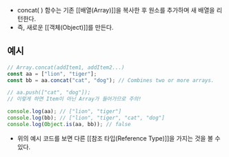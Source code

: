 - concat( ) 함수는 기존 [[배열(Array)]]을 복사한 후 원소를 추가하며 새 배열을 리턴한다.
- 즉, 새로운 [[객체(Object)]]를 만든다.

## 예시

```jsx
// Array.concat(addItem1, addItem2...) 
const aa = ["lion", "tiger"];
const bb = aa.concat("cat", "dog"); // Combines two or more arrays. 

// aa.push(["cat", "dog"]); 
// 이렇게 하면 Item이 아닌 Array가 들어가므로 주의! 

console.log(aa); // ["lion", "tiger"] 
console.log(bb); // ["lion", "tiger", "cat", "dog"] 
console.log(Object.is(aa, bb)); // false
```

- 위의 예시 코드를 보면 다른 [[참조 타입(Reference Type)]]을 가지는 것을 볼 수 있다.